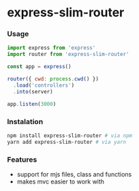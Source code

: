 express-slim-router
===================

### Usage

````js
import express from 'express'
import router from 'express-slim-router'

const app = express()

router({ cwd: process.cwd() })
  .load('controllers')
  .into(server)

app.listen(3000)
````

### Instalation

````sh
npm install express-slim-router # via npm
yarn add express-slim-router # via yarn
````

### Features

  - support for mjs files, class and functions
  - makes mvc easier to work with
